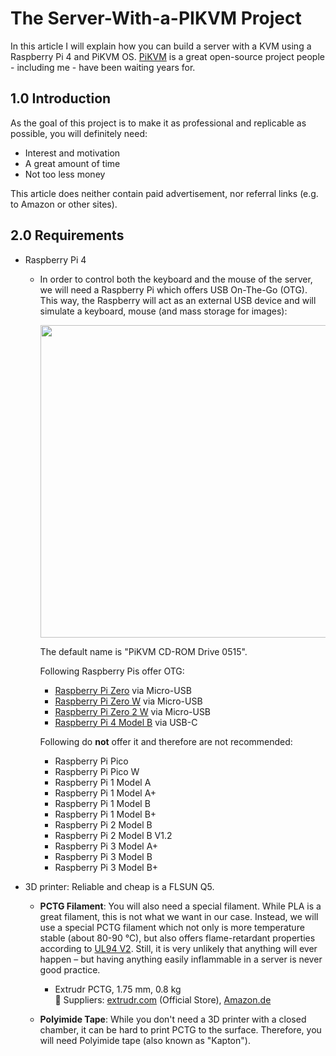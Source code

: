 # The Server-With-a-PIKVM Project 

In this article I will explain how you can build a server with a KVM using a Raspberry Pi 4 and PiKVM OS. [PiKVM](https://pikvm.org/) is a great open-source project people - including me - have been waiting years for.

## 1.0 Introduction

As the goal of this project is to make it as professional and replicable as possible, you will definitely need:

- Interest and motivation
- A great amount of time
- Not too less money

This article does neither contain paid advertisement, nor referral links (e.g. to Amazon or other sites).

## 2.0 Requirements

- Raspberry Pi 4

  - In order to control both the keyboard and the mouse of the server, we will need a Raspberry Pi which offers USB On-The-Go (OTG). This way, the Raspberry will act as an external USB device and will simulate a keyboard, mouse (and mass storage for images):
  
    <img src="https://user-images.githubusercontent.com/40885610/221382600-c39dca19-fec1-4946-8ad5-dfd50eaa02fd.png" width="500">
    
    The default name is "PiKVM CD-ROM Drive 0515".
  
    Following Raspberry Pis offer OTG:
    
     - [Raspberry Pi Zero](https://www.raspberrypi.com/products/raspberry-pi-zero/) via Micro-USB
     - [Raspberry Pi Zero W](https://www.raspberrypi.com/products/raspberry-pi-zero-w/) via Micro-USB
     - [Raspberry Pi Zero 2 W](https://www.raspberrypi.com/products/raspberry-pi-zero-2-w/) via Micro-USB
     - [Raspberry Pi 4 Model B](https://www.raspberrypi.com/products/raspberry-pi-4-model-b/) via USB-C
    
    Following do **not** offer it and therefore are not recommended:
    
     - Raspberry Pi Pico
     - Raspberry Pi Pico W
     - Raspberry Pi 1 Model A
     - Raspberry Pi 1 Model A+
     - Raspberry Pi 1 Model B
     - Raspberry Pi 1 Model B+
     - Raspberry Pi 2 Model B
     - Raspberry Pi 2 Model B V1.2
     - Raspberry Pi 3 Model A+
     - Raspberry Pi 3 Model B
     - Raspberry Pi 3 Model B+

- 3D printer: Reliable and cheap is a FLSUN Q5.

  - **PCTG Filament**: You will also need a special filament. While PLA is a great filament, this is not what we want in our case. Instead, we will use a special PCTG filament which not only is more temperature stable (about 80-90 °C), but also offers flame-retardant properties according to [UL94 V2](https://en.wikipedia.org/wiki/UL_94). Still, it is very unlikely that anything will ever happen – but having anything easily inflammable in a server is never good practice.

    - Extrudr PCTG, 1.75 mm, 0.8 kg<br>
      🏬 Suppliers: [extrudr.com](https://www.extrudr.com/en/products/catalogue/pctg-blau_3642/) (Official Store), [Amazon.de](https://www.amazon.de/s?k=Extrudr+PCTG&__mk_de_DE=%C3%85M%C3%85%C5%BD%C3%95%C3%91&ref=nb_sb_noss)<br>

  - **Polyimide Tape**: While you don't need a 3D printer with a closed chamber, it can be hard to print PCTG to the surface. Therefore, you will need Polyimide tape (also known as "Kapton").
  
      
      
